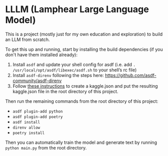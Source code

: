 # LLLM (Lamphear Large Language Model)

This is a project (mostly just for my own education and exploration) to build an LLM from scratch.

To get this up and running, start by installing the build dependencies (if you don't have them installed already):

1. Install `asdf` and update your shell config for asdf (i.e. add `. /usr/local/opt/asdf/libexec/asdf.sh` to your shell’s rc file)
2. Install `asdf-direnv` following the steps here: https://github.com/asdf-community/asdf-direnv
3. Follow [these instructions](https://www.kaggle.com/docs/api#getting-started-installation-&-authentication) to create a kaggle.json and put the resulting kaggle.json file in the root directory of this project.

Then run the remaining commands from the root directory of this project:
* `asdf plugin-add python`
* `asdf plugin-add poetry`
* `asdf install`
* `direnv allow`
* `poetry install`

Then you can automatically train the model and generate text by running `python main.py` from the root directory.